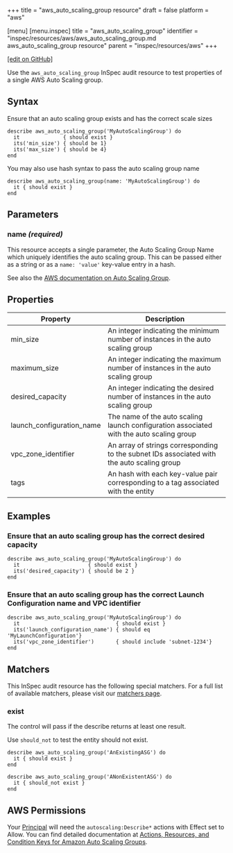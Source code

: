 +++
title = "aws_auto_scaling_group resource"
draft = false
platform = "aws"

[menu]
  [menu.inspec]
    title = "aws_auto_scaling_group"
    identifier = "inspec/resources/aws/aws_auto_scaling_group.md aws_auto_scaling_group resource"
    parent = "inspec/resources/aws"
+++

[\[edit on GitHub\]](https://github.com/inspec/inspec/blob/master/www/content/inspec/resources/aws_auto_scaling_group.md)

Use the `aws_auto_scaling_group` InSpec audit resource to test properties of a single AWS Auto Scaling group.

## Syntax

Ensure that an auto scaling group exists and has the correct scale sizes

    describe aws_auto_scaling_group('MyAutoScalingGroup') do
      it              { should exist }
      its('min_size') { should be 1}
      its('max_size') { should be 4}
    end

You may also use hash syntax to pass the auto scaling group name

    describe aws_auto_scaling_group(name: 'MyAutoScalingGroup') do
      it { should exist }
    end

## Parameters

### name _(required)_

This resource accepts a single parameter, the Auto Scaling Group Name which uniquely identifies the auto scaling group.
This can be passed either as a string or as a `name: 'value'` key-value entry in a hash.

See also the [AWS documentation on Auto Scaling Group](https://docs.aws.amazon.com/autoscaling/ec2/userguide/AutoScalingGroup.html).

## Properties

| Property                  | Description                                                                                |
| ------------------------- | ------------------------------------------------------------------------------------------ |
| min_size                  | An integer indicating the minimum number of instances in the auto scaling group            |
| maximum_size              | An integer indicating the maximum number of instances in the auto scaling group            |
| desired_capacity          | An integer indicating the desired number of instances in the auto scaling group            |
| launch_configuration_name | The name of the auto scaling launch configuration associated with the auto scaling group   |
| vpc_zone_identifier       | An array of strings corresponding to the subnet IDs associated with the auto scaling group |
| tags                      | An hash with each key-value pair corresponding to a tag associated with the entity         |

## Examples

### Ensure that an auto scaling group has the correct desired capacity

    describe aws_auto_scaling_group('MyAutoScalingGroup') do
      it                      { should exist }
      its('desired_capacity') { should be 2 }
    end

### Ensure that an auto scaling group has the correct Launch Configuration name and VPC identifier

    describe aws_auto_scaling_group('MyAutoScalingGroup') do
      it                               { should exist }
      its('launch_configuration_name') { should eq 'MyLaunchConfiguration'}
      its('vpc_zone_identifier')       { should include 'subnet-1234'}
    end

## Matchers

This InSpec audit resource has the following special matchers. For a full list of available matchers, please visit our [matchers page](/inspec/matchers/).

### exist

The control will pass if the describe returns at least one result.

Use `should_not` to test the entity should not exist.

    describe aws_auto_scaling_group('AnExistingASG') do
      it { should exist }
    end

    describe aws_auto_scaling_group('ANonExistentASG') do
      it { should_not exist }
    end

## AWS Permissions

Your [Principal](https://docs.aws.amazon.com/IAM/latest/UserGuide/intro-structure.html#intro-structure-principal) will need the `autoscaling:Describe*` actions with Effect set to Allow.
You can find detailed documentation at [Actions, Resources, and Condition Keys for Amazon Auto Scaling Groups](https://docs.aws.amazon.com/autoscaling/ec2/userguide/control-access-using-iam.html).
